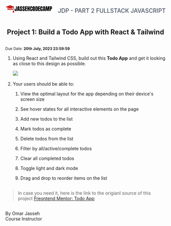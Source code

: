 <div style="display: flex; justify-content: space-between; align-items: baseline;">
    <img src="../../logo.png"  height="25px">
    <h2 style="text-align: left; text-decoration: none; background: none; border-radius: 0; border: none; box-shadow: none; color: #4B5563; font-size: 18px; font-weight: 500; padding-left: 0; margin-top: 10px; text-transform: uppercase">JDP - Part 2 Fullstack JavaScript</h2>
    
</div>
<h2 style="text-align: center;  margin-bottom: 30px;">Project 1: Build a Todo App with React & Tailwind</h2>

<small>Due Date: <strong>20th July, 2023 23:59:59</strong></small>

1. Using React and Tailwind CSS, build out this **Todo App** and get it looking as close to this design as possible.

    ![](design/desktop-design-dark.jpg)



2. Your users should be able to:
   
   1. View the optimal layout for the app depending on their device's screen size
   
   2. See hover states for all interactive elements on the page
   
   3. Add new todos to the list
   
   4. Mark todos as complete
   
   5. Delete todos from the list
   
   6. Filter by all/active/complete todos
   
   7. Clear all completed todos
   
   8. Toggle light and dark mode
   
   9. Drag and drop to reorder items on the list

<div style="margin-top: 30px"></div>

> In case you need it, here is the link to the origianl source of this project [Freontend Mentor: Todo App](https://www.frontendmentor.io/challenges/todo-app-Su1_KokOW)

<div style="margin-top: 30px"></div>


By Omar Jasseh<br />
Course Instructor